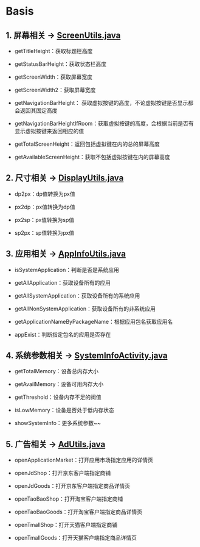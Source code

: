 # Basis


## 1. 屏幕相关 -> [ScreenUtils.java](/library/src/main/java/leavesc/hello/basis/utils/ScreenUtils.java)
 
  - getTitleHeight：获取标题栏高度
  
  - getStatusBarHeight：获取状态栏高度
    
  - getScreenWidth：获取屏幕宽度
  
  - getScreenWidth2：获取屏幕宽度
  
  - getNavigationBarHeight： 获取虚拟按键的高度，不论虚拟按键是否显示都会返回其固定高度
  
  - getNavigationBarHeightIfRoom：获取虚拟按键的高度，会根据当前是否有显示虚拟按键来返回相应的值
  
  - getTotalScreenHeight：返回包括虚拟键在内的总的屏幕高度
  
  - getAvailableScreenHeight：获取不包括虚拟按键在内的屏幕高度
  
## 2. 尺寸相关 ->  [DisplayUtils.java](/library/src/main/java/leavesc/hello/basis/utils/DisplayUtils.java)

  - dp2px：dp值转换为px值
  
  - px2dp：px值转换为dp值
    
  - px2sp：px值转换为sp值
  
  - sp2px：sp值转换为px值


## 3. 应用相关 -> [AppInfoUtils.java](/library/src/main/java/leavesc/hello/basis/utils/AppInfoUtils.java)
 
  - isSystemApplication：判断是否是系统应用
  
  - getAllApplication：获取设备所有的应用
    
  - getAllSystemApplication：获取设备所有的系统应用
  
  - getAllNonSystemApplication：获取设备所有的非系统应用

  - getApplicationNameByPackageName：根据应用包名获取应用名

  - appExist：判断指定包名的应用是否存在


## 4. 系统参数相关 -> [SystemInfoActivity.java](/app/src/main/java/leavesc/hello/basisdemo/SystemInfoActivity.java)

  - getTotalMemory：设备总内存大小
  
  - getAvailMemory：设备可用内存大小
    
  - getThreshold：设备内存不足的阀值
  
  - isLowMemory：设备是否处于低内存状态
  
  - showSystemInfo：更多系统参数~~


## 5. 广告相关 -> [AdUtils.java](/library/src/main/java/leavesc/hello/basis/utils/AdUtils.java)

  - openApplicationMarket：打开应用市场指定应用的详情页

  - openJdShop：打开京东客户端指定商铺

  - openJdGoods：打开京东客户端指定商品详情页

  - openTaoBaoShop：打开淘宝客户端指定商铺

  - openTaoBaoGoods：打开淘宝客户端指定商品详情页

  - openTmallShop：打开天猫客户端指定商铺
  
  - openTmallGoods：打开天猫客户端指定商品详情页